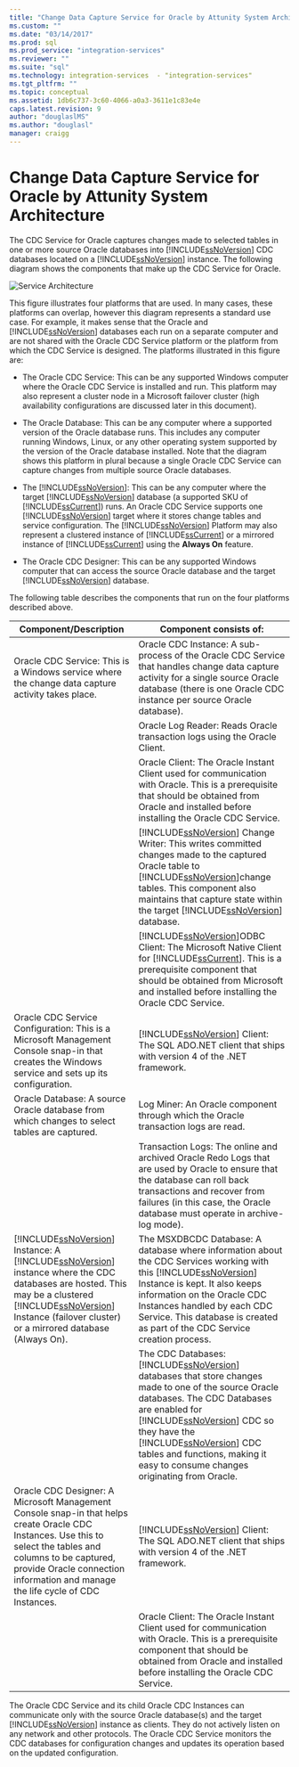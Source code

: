 ```yaml
---
title: "Change Data Capture Service for Oracle by Attunity System Architecture | Microsoft Docs"
ms.custom: ""
ms.date: "03/14/2017"
ms.prod: sql
ms.prod_service: "integration-services"
ms.reviewer: ""
ms.suite: "sql"
ms.technology: integration-services  - "integration-services"
ms.tgt_pltfrm: ""
ms.topic: conceptual
ms.assetid: 1db6c737-3c60-4066-a0a3-3611e1c83e4e
caps.latest.revision: 9
author: "douglaslMS"
ms.author: "douglasl"
manager: craigg
---
```

# Change Data Capture Service for Oracle by Attunity System Architecture
  The CDC Service for Oracle captures changes made to selected tables in one or more source Oracle databases into [!INCLUDE[ssNoVersion](../../includes/ssnoversion-md.md)] CDC databases located on a [!INCLUDE[ssNoVersion](../../includes/ssnoversion-md.md)] instance. The following diagram shows the components that make up the CDC Service for Oracle.  
  
 ![Service Architecture](../../integration-services/change-data-capture/media/service-architecture.gif "Service Architecture")  
  
 This figure illustrates four platforms that are used. In many cases, these platforms can overlap, however this diagram represents a standard use case. For example, it makes sense that the Oracle and [!INCLUDE[ssNoVersion](../../includes/ssnoversion-md.md)] databases each run on a separate computer and are not shared with the Oracle CDC Service platform or the platform from which the CDC Service is designed. The platforms illustrated in this figure are:  
  
-   The Oracle CDC Service: This can be any supported Windows computer where the Oracle CDC Service is installed and run. This platform may also represent a cluster node in a Microsoft failover cluster (high availability configurations are discussed later in this document).  
  
-   The Oracle Database: This can be any computer where a supported version of the Oracle database runs. This includes any computer running Windows, Linux, or any other operating system supported by the version of the Oracle database installed. Note that the diagram shows this platform in plural because a single Oracle CDC Service can capture changes from multiple source Oracle databases.  
  
-   The [!INCLUDE[ssNoVersion](../../includes/ssnoversion-md.md)]: This can be any computer where the target [!INCLUDE[ssNoVersion](../../includes/ssnoversion-md.md)] database (a supported SKU of [!INCLUDE[ssCurrent](../../includes/sscurrent-md.md)]) runs. An Oracle CDC Service supports one [!INCLUDE[ssNoVersion](../../includes/ssnoversion-md.md)] target where it stores change tables and service configuration. The [!INCLUDE[ssNoVersion](../../includes/ssnoversion-md.md)] Platform may also represent a clustered instance of [!INCLUDE[ssCurrent](../../includes/sscurrent-md.md)] or a mirrored instance of [!INCLUDE[ssCurrent](../../includes/sscurrent-md.md)] using the **Always On** feature.  
  
-   The Oracle CDC Designer: This can be any supported Windows computer that can access the source Oracle database and the target [!INCLUDE[ssNoVersion](../../includes/ssnoversion-md.md)] database.  
  
 The following table describes the components that run on the four platforms described above.  
  
|Component/Description|Component consists of:|  
|----------------------------|----------------------------|  
|Oracle CDC Service: This is a Windows service where the change data capture activity takes place.|Oracle CDC Instance: A sub-process of the Oracle CDC Service that handles change data capture activity for a single source Oracle database (there is one Oracle CDC instance per source Oracle database).|  
||Oracle Log Reader: Reads Oracle transaction logs using the Oracle Client.|  
||Oracle Client: The Oracle Instant Client used for communication with Oracle. This is a prerequisite that should be obtained from Oracle and installed before installing the Oracle CDC Service.|  
||[!INCLUDE[ssNoVersion](../../includes/ssnoversion-md.md)] Change Writer: This writes committed changes made to the captured Oracle table to [!INCLUDE[ssNoVersion](../../includes/ssnoversion-md.md)]change tables. This component also maintains that capture state within the target [!INCLUDE[ssNoVersion](../../includes/ssnoversion-md.md)] database.|  
||[!INCLUDE[ssNoVersion](../../includes/ssnoversion-md.md)]ODBC Client: The Microsoft Native Client for [!INCLUDE[ssCurrent](../../includes/sscurrent-md.md)]. This is a prerequisite component that should be obtained from Microsoft and installed before installing the Oracle CDC Service.|  
|Oracle CDC Service Configuration: This is a Microsoft Management Console snap-in that creates the Windows service and sets up its configuration.|[!INCLUDE[ssNoVersion](../../includes/ssnoversion-md.md)] Client: The SQL ADO.NET client that ships with version 4 of the .NET framework.|  
|Oracle Database: A source Oracle database from which changes to select tables are captured.|Log Miner: An Oracle component through which the Oracle transaction logs are read.|  
||Transaction Logs: The online and archived Oracle Redo Logs that are used by Oracle to ensure that the database can roll back transactions and recover from failures (in this case, the Oracle database must operate in archive-log mode).|  
|[!INCLUDE[ssNoVersion](../../includes/ssnoversion-md.md)] Instance: A [!INCLUDE[ssNoVersion](../../includes/ssnoversion-md.md)] instance where the CDC databases are hosted. This may be a clustered [!INCLUDE[ssNoVersion](../../includes/ssnoversion-md.md)] Instance (failover cluster) or a mirrored database (Always On).|The MSXDBCDC Database: A database where information about the CDC Services working with this [!INCLUDE[ssNoVersion](../../includes/ssnoversion-md.md)] Instance is kept. It also keeps information on the Oracle CDC Instances handled by each CDC Service. This database is created as part of the CDC Service creation process.|  
||The CDC Databases: [!INCLUDE[ssNoVersion](../../includes/ssnoversion-md.md)] databases that store changes made to one of the source Oracle databases. The CDC Databases are enabled for [!INCLUDE[ssNoVersion](../../includes/ssnoversion-md.md)] CDC so they have the [!INCLUDE[ssNoVersion](../../includes/ssnoversion-md.md)] CDC tables and functions, making it easy to consume changes originating from Oracle.|  
|Oracle CDC Designer: A Microsoft Management Console snap-in that helps create Oracle CDC Instances. Use this to select the tables and columns to be captured, provide Oracle connection information and manage the life cycle of CDC Instances.|[!INCLUDE[ssNoVersion](../../includes/ssnoversion-md.md)] Client: The SQL ADO.NET client that ships with version 4 of the .NET framework.|  
||Oracle Client: The Oracle Instant Client used for communication with Oracle. This is a prerequisite component that should be obtained from Oracle and installed before installing the Oracle CDC Service.|  
  
 The Oracle CDC Service and its child Oracle CDC Instances can communicate only with the source Oracle database(s) and the target [!INCLUDE[ssNoVersion](../../includes/ssnoversion-md.md)] instance as clients. They do not actively listen on any network and other protocols. The Oracle CDC Service monitors the CDC databases for configuration changes and updates its operation based on the updated configuration.  
  
  
